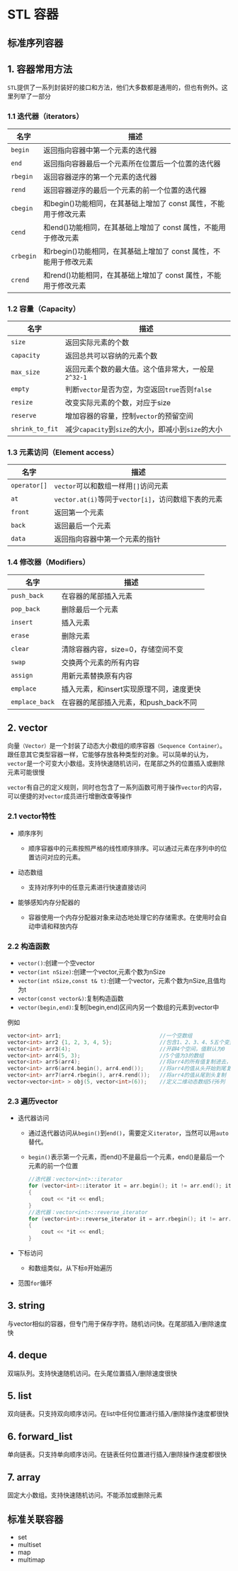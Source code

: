 # STL 容器

## 标准序列容器

## 1. 容器常用方法

`STL`提供了一系列封装好的接口和方法，他们大多数都是通用的，但也有例外。这里列举了一部分

### 1.1 迭代器（iterators）

| 名字      | 描述                                                         |
| --------- | ------------------------------------------------------------ |
| `begin`   | 返回指向容器中第一个元素的迭代器                             |
| `end`     | 返回指向容器最后一个元素所在位置后一个位置的迭代器           |
| `rbegin`  | 返回容器逆序的第一个元素的迭代器                             |
| `rend`    | 返回容器逆序的最后一个元素的前一个位置的迭代器               |
| `cbegin`  | 和begin()功能相同，在其基础上增加了 const 属性，不能用于修改元素 |
| `cend`    | 和end()功能相同，在其基础上增加了 const 属性，不能用于修改元素 |
| `crbegin` | 和rbegin()功能相同，在其基础上增加了 const 属性，不能用于修改元素 |
| `crend`   | 和rend()功能相同，在其基础上增加了 const 属性，不能用于修改元素 |

### 1.2 容量（Capacity）

| 名字            | 描述                                               |
| --------------- | -------------------------------------------------- |
| `size`          | 返回实际元素的个数                                 |
| `capacity`      | 返回总共可以容纳的元素个数                         |
| `max_size`      | 返回元素个数的最大值。这个值非常大，一般是`2^32-1` |
| `empty`         | 判断`vector`是否为空，为空返回`true`否则`false`    |
| `resize`        | 改变实际元素的个数，对应于size                     |
| `reserve`       | 增加容器的容量，控制`vector`的预留空间             |
| `shrink_to_fit` | 减少`capacity`到`size`的大小，即减小到`size`的大小 |

### 1.3 元素访问（Element access）

| 名字         | 描述                                                |
| ------------ | --------------------------------------------------- |
| `operator[]` | `vector`可以和数组一样用`[]`访问元素                |
| `at`         | `vector.at(i)`等同于`vector[i]`，访问数组下表的元素 |
| `front`      | 返回第一个元素                                      |
| `back`       | 返回最后一个元素                                    |
| `data`       | 返回指向容器中第一个元素的指针                      |

### 1.4 修改器（Modifiers）

| 名字           | 描述                                     |
| -------------- | ---------------------------------------- |
| `push_back`    | 在容器的尾部插入元素                     |
| `pop_back`     | 删除最后一个元素                         |
| `insert`       | 插入元素                                 |
| `erase`        | 删除元素                                 |
| `clear`        | 清除容器内容，size=0，存储空间不变       |
| `swap`         | 交换两个元素的所有内容                   |
| `assign`       | 用新元素替换原有内容                     |
| `emplace`      | 插入元素，和insert实现原理不同，速度更快 |
| `emplace_back` | 在容器的尾部插入元素，和push_back不同    |



## 2. vector

向量`（Vector）`是一个封装了动态大小数组的顺序容器`（Sequence Container）`。跟任意其它类型容器一样，它能够存放各种类型的对象。可以简单的认为，`vector`是一个可变大小数组。支持快速随机访问，在尾部之外的位置插入或删除元素可能很慢

`vector`有自己的定义规则，同时也包含了一系列函数可用于操作`vector`的内容，可以便捷的对`vector`成员进行增删改查等操作

### 2.1 vector特性

* 顺序序列
  * 顺序容器中的元素按照严格的线性顺序排序。可以通过元素在序列中的位置访问对应的元素。

* 动态数组
  * 支持对序列中的任意元素进行快速直接访问

* 能够感知内存分配器的
  * 容器使用一个内存分配器对象来动态地处理它的存储需求。在使用时会自动申请和释放内存

### 2.2 构造函数

- `vector()`:创建一个空vector
- `vector(int nSize)`:创建一个vector,元素个数为nSize
- `vector(int nSize,const t& t)`:创建一个vector，元素个数为nSize,且值均为t
- `vector(const vector&)`:复制构造函数
- `vector(begin,end)`:复制[begin,end)区间内另一个数组的元素到vector中

例如

```cpp
vector<int> arr1;								//一个空数组
vector<int> arr2 {1, 2, 3, 4, 5};				//包含1、2、3、4、5五个变量
vector<int> arr3(4);							//开辟4个空间，值默认为0
vector<int> arr4(5, 3);							//5个值为3的数组
vector<int> arr5(arr4);							//将arr4的所有值复制进去，和arr4一样
vector<int> arr6(arr4.begin(), arr4.end());		//将arr4的值从头开始到尾复制
vector<int> arr7(arr4.rbegin(), arr4.rend());	//将arr4的值从尾到头复制
vector<vector<int> > obj(5, vector<int>(6)); 	//定义二维动态数组5行6列
```

### 2.3 遍历vector

* 迭代器访问

  - 通过迭代器访问从`begin()`到`end()`，需要定义`iterator`，当然可以用`auto`替代。

  - `begin()`表示第一个元素，而end()不是最后一个元素，end()是最后一个元素的前一个位置

    ```cpp
    //迭代器：vector<int>::iterator
    for (vector<int>::iterator it = arr.begin(); it != arr.end(); it++)
    {
        cout << *it << endl;
    }
    //迭代器：vector<int>::reverse_iterator
    for (vector<int>::reverse_iterator it = arr.rbegin(); it != arr.rend(); it++)
    {
        cout << *it << endl;
    }
    ```

* 下标访问
  * 和数组类似，从下标`0`开始遍历

* 范围`for`循环



## 3. string

与vector相似的容器，但专门用于保存字符。随机访问快。在尾部插入/删除速度快

## 4. deque

双端队列。支持快速随机访问。在头尾位置插入/删除速度很快

## 5. list

双向链表。只支持双向顺序访问。在list中任何位置进行插入/删除操作速度都很快

## 6. forward_list

单向链表。只支持单向顺序访问。在链表任何位置进行插入/删除操作速度都很快

## 7. array

固定大小数组。支持快速随机访问。不能添加或删除元素

## 标准关联容器

* set
* multiset
* map
* multimap